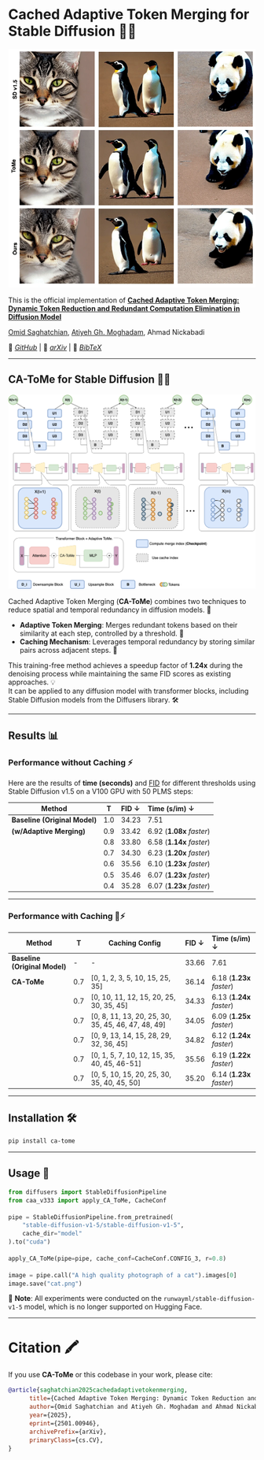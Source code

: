 # Cached Adaptive Token Merging for Stable Diffusion 🎨✨

![Comparison of CA-ToMe and ToMe and base model](./statics/images_comparisonn.webp)

This is the official implementation of **[Cached Adaptive Token Merging: Dynamic Token Reduction and Redundant Computation Elimination in Diffusion Model](https://arxiv.org/abs/2303.17604)**  

[Omid Saghatchian](), [Atiyeh Gh. Moghadam](https://github.com/atiyehghm), Ahmad Nickabadi  

📁 _[GitHub](https://github.com/omidiu/ca_tome)_ | 📜 _[arXiv](https://arxiv.org/abs/2501.00946)_ | 📖 _[BibTeX](#citation)_

---

## CA-ToMe for Stable Diffusion 🚀🎨

![How we apply caching to token merging](./statics/graphical_abstract.png)

Cached Adaptive Token Merging (**CA-ToMe**) combines two techniques to reduce spatial and temporal redundancy in diffusion models. 🌟 

- **Adaptive Token Merging**: Merges redundant tokens based on their similarity at each step, controlled by a threshold. 🔗 
- **Caching Mechanism**: Leverages temporal redundancy by storing similar pairs across adjacent steps. 🔐 

This training-free method achieves a speedup factor of **1.24x** during the denoising process while maintaining the same FID scores as existing approaches. 💡  
It can be applied to any diffusion model with transformer blocks, including Stable Diffusion models from the Diffusers library. 🛠️

---

## Results 📊

### Performance without Caching ⚡
Here are the results of **time (seconds)** and [FID](https://github.com/mseitzer/pytorch-fid) for different thresholds using Stable Diffusion v1.5 on a V100 GPU with 50 PLMS steps:

| Method                      | T  | FID ↓  | Time (s/im) ↓            |
|-----------------------------|----|:------|:--------------------------|
| **Baseline (Original Model)** | 1.0 | 34.23 | 7.51                      |
| **(w/Adaptive Merging)**     | 0.9 | 33.42 | 6.92 (**1.08x** _faster_) |
|                             | 0.8 | 33.80 | 6.58 (**1.14x** _faster_) |
|                             | 0.7 | 34.30 | 6.23 (**1.20x** _faster_) |
|                             | 0.6 | 35.56 | 6.10 (**1.23x** _faster_) |
|                             | 0.5 | 35.46 | 6.07 (**1.23x** _faster_) |
|                             | 0.4 | 35.28 | 6.07 (**1.23x** _faster_) |

---

### Performance with Caching 🔐⚡
| Method                      | T | Caching Config                   | FID ↓  | Time (s/im) ↓            |
|-----------------------------|----|----------------------------------|:------|:--------------------------|
| **Baseline (Original Model)** | -  | -                              | 33.66 | 7.61                      |
| **CA-ToMe**                  | 0.7 | [0, 1, 2, 3, 5, 10, 15, 25, 35] | 36.14 | 6.18 (**1.23x** _faster_) |
|                             | 0.7 | [0, 10, 11, 12, 15, 20, 25, 30, 35, 45] | 34.33 | 6.13 (**1.24x** _faster_) |
|                             | 0.7 | [0, 8, 11, 13, 20, 25, 30, 35, 45, 46, 47, 48, 49] | 34.05 | 6.09 (**1.25x** _faster_) |
|                             | 0.7 | [0, 9, 13, 14, 15, 28, 29, 32, 36, 45] | 34.82 | 6.12 (**1.24x** _faster_) |
|                             | 0.7 | [0, 1, 5, 7, 10, 12, 15, 35, 40, 45, 46-51] | 35.56 | 6.19 (**1.22x** _faster_) |
|                             | 0.7 | [0, 5, 10, 15, 20, 25, 30, 35, 40, 45, 50] | 35.20 | 6.14 (**1.23x** _faster_) |

---

## Installation 🛠️
```bash
pip install ca-tome
```

---

## Usage 🚀
```python
from diffusers import StableDiffusionPipeline
from caa_v333 import apply_CA_ToMe, CacheConf

pipe = StableDiffusionPipeline.from_pretrained(
    "stable-diffusion-v1-5/stable-diffusion-v1-5",
    cache_dir="model"
).to("cuda")

apply_CA_ToMe(pipe=pipe, cache_conf=CacheConf.CONFIG_3, r=0.8)

image = pipe.call("A high quality photograph of a cat").images[0]
image.save("cat.png")
```

🔔 **Note**: All experiments were conducted on the `runwayml/stable-diffusion-v1-5` model, which is no longer supported on Hugging Face. 

---

# Citation 🖍️
If you use **CA-ToMe** or this codebase in your work, please cite:
```bibtex
@article{saghatchian2025cachedadaptivetokenmerging,
      title={Cached Adaptive Token Merging: Dynamic Token Reduction and Redundant Computation Elimination in Diffusion Model}, 
      author={Omid Saghatchian and Atiyeh Gh. Moghadam and Ahmad Nickabadi},
      year={2025},
      eprint={2501.00946},
      archivePrefix={arXiv},
      primaryClass={cs.CV},
}
